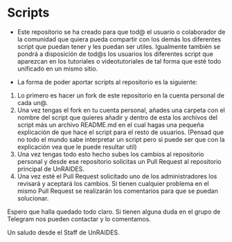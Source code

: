 # Scripts

   - Este repositorio se ha creado para que tod@ el usuario o colaborador de la comunidad que quiera pueda compartir con los demás los diferentes script que puedan tener y les puedan ser utiles.
    Igualmente también se pondrá a disposición de tod@s los usuarios los diferentes script que aparezcan en los tutoriales o videotutoriales de tal forma que esté todo unificado en un mismo sitio.
    
   - La forma de poder aportar scripts al repositorio es la siguiente:

1. Lo primero es hacer un fork de este repositorio en la cuenta personal de cada un@.
2. Una vez tengas el fork en tu cuenta personal, añades una carpeta con el nombre del script que quieres añadir y dentro de esta los archivos del script más un archivo README.md en el cual hagas una pequeña explicación de que hace el script para el resto de usuarios. (Pensad que no todo el mundo sabe interpretar un script pero si puede ser que con la explicación vea que le puede resultar util)
3. Una vez tengas todo esto hecho subes los cambios al repositorio personal y desde ese repositorio solicitas un Pull Request al repositorio principal de UnRAIDES.
4. Una vez esté el Pull Request solicitado uno de los administradores los revisará y aceptará los cambios. Si tienen cualquier problema en el mismo Pull Request se realizarán los comentarios para que se puedan solucionar.

  Espero que halla quedado todo claro. Si tienen alguna duda en el grupo de Telegram nos pueden contactar y lo comentamos.
  
  Un saludo desde el Staff de UnRAIDES.
